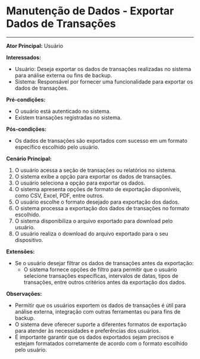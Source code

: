 # Manutenção de Dados - Exportar Dados de Transações
____

**Ator Principal:** Usuário

**Interessados:**
- Usuário: Deseja exportar os dados de transações realizadas no sistema para análise externa ou fins de backup.
- Sistema: Responsável por fornecer uma funcionalidade para exportar os dados de transações.

**Pré-condições:**
- O usuário está autenticado no sistema.
- Existem transações registradas no sistema.

**Pós-condições:**
- Os dados de transações são exportados com sucesso em um formato específico escolhido pelo usuário.

**Cenário Principal:**
1. O usuário acessa a seção de transações ou relatórios no sistema.
2. O sistema exibe a opção para exportar os dados de transações.
3. O usuário seleciona a opção para exportar os dados.
4. O sistema apresenta opções de formato de exportação disponíveis, como CSV, Excel, PDF, entre outros.
5. O usuário escolhe o formato desejado para exportação dos dados.
6. O sistema processa a exportação dos dados de transações no formato escolhido.
7. O sistema disponibiliza o arquivo exportado para download pelo usuário.
8. O usuário realiza o download do arquivo exportado para o seu dispositivo.

**Extensões:**
- Se o usuário desejar filtrar os dados de transações antes da exportação:
    - O sistema fornece opções de filtro para permitir que o usuário selecione transações específicas, intervalos de datas, tipos de transações, entre outros critérios antes da exportação dos dados.

**Observações:**
- Permitir que os usuários exportem os dados de transações é útil para análise externa, integração com outras ferramentas ou para fins de backup.
- O sistema deve oferecer suporte a diferentes formatos de exportação para atender às necessidades e preferências dos usuários.
- É importante garantir que os dados exportados sejam precisos e estejam formatados corretamente de acordo com o formato escolhido pelo usuário.